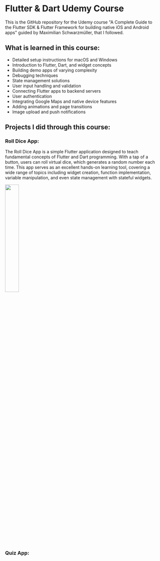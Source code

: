 # Flutter & Dart Udemy Course 

This is the GitHub repository for the Udemy course "A Complete Guide to the Flutter SDK & Flutter Framework for building native iOS and Android apps" guided by Maximilian Schwarzmüller, that I followed.

## What is learned in this course:
- Detailed setup instructions for macOS and Windows
- Introduction to Flutter, Dart, and widget concepts
- Building demo apps of varying complexity
- Debugging techniques
- State management solutions
- User input handling and validation
- Connecting Flutter apps to backend servers
- User authentication
- Integrating Google Maps and native device features
- Adding animations and page transitions
- Image upload and push notifications

## Projects I did through this course:

### Roll Dice App: 
The Roll Dice App is a simple Flutter application designed to teach fundamental concepts of Flutter and Dart programming. With a tap of a button, users can roll virtual dice, which generates a random number each time.
This app serves as an excellent hands-on learning tool, covering a wide range of topics including widget creation, function implementation, variable manipulation, and even state management with stateful widgets.

<img src="https://github.com/anna02272/Flutter-Udemy/assets/96575598/611ddcbd-b925-4621-905d-59cf9b365f4e" width="30%"> 

### Quiz App:
